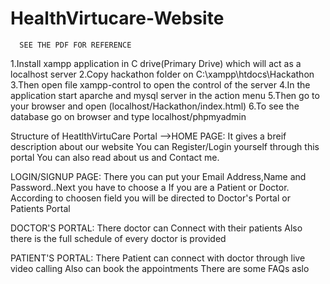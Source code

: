 # HealthVirtucare-Website
      SEE THE PDF FOR REFERENCE
1.Install xampp application in C drive(Primary Drive) which will act as a localhost server
2.Copy hackathon folder on 
                    C:\xampp\htdocs\Hackathon
3.Then open file xampp-control to open the control of the server
4.In the application start aparche and mysql server in the action menu
5.Then go to your browser and open (localhost/Hackathon/index.html)
6.To see the database go on browser and type localhost/phpmyadmin





Structure of HeatlthVirtuCare Portal
-->HOME PAGE:
        It gives a breif description about our website
        You can Register/Login yourself through this portal
        You can also read about us and Contact me.

LOGIN/SIGNUP PAGE:
          There you can put your Email Address,Name and Password..Next you have to choose  a If you are a Patient or Doctor.
          According to choosen field you will be directed to Doctor's Portal or Patients Portal

  DOCTOR'S PORTAL:
        There doctor can Connect with their patients
        Also there is the full schedule of every doctor is provided
        
  PATIENT'S PORTAL:
        There Patient can connect with doctor through live video calling
        Also can book the appointments
        There are some FAQs aslo
        
